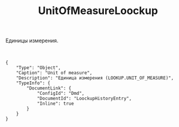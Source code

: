 ﻿---
layout: default
title: UnitOfMeasureLoockup
position: 0
categories: 
tags: 
---

Единицы измерения.

 

```
{
	"Type": "Object",
	"Caption": "Unit of measure",
	"Description": "Единица измерения (LOOKUP.UNIT_OF_MEASURE)",
	"TypeInfo": {
		"DocumentLink": {
			"ConfigId": "Dmd",
			"DocumentId": "LoockupHistoryEntry",
			"Inline": true
		}
	}
}
```

 

 

